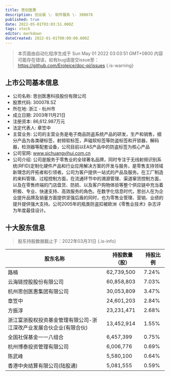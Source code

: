 ```yaml
---
title: 思创医惠
description: 创业板 \- 软件服务 \- 300078
published: true
date: 2022-05-01T03:03:51.000Z
tags: stock
editor: markdown
dateCreated: 2022-01-01T00:00:00.000Z
---
```


> 本页面由自动化程序生成于 Sun May 01 2022 03:03:51 GMT+0800
> 内容可能存在错误，如有bug请提交issue至：https://github.com/Eroleice/doc-pi/issues
{.is-warning}

## 上市公司基本信息
- 公司名称: 思创医惠科技股份有限公司
- 股票代码: 300078.SZ
- 所在地: 浙江 - 杭州市
- 成立日期: 2003年11月21日
- 注册资本: 86,612.987万元
- 法定代表人: 章笠中
- 主营业务: 公司的主营业务是电子商品防盗系统产品的研发，生产和销售，细分产品为各类硬标签，射频软标签，声磁软标签等防盗标签和开锁器，解码器，检测器等配套设备，公司目前以EAS产品中的防盗标签为核心产品
- 公司官网: www.sichuangyihui.com.cn
- 公司介绍: 公司是服务于零售业的全球著名品牌，同时专注于无线射频识别系统(RFID)定制化硬件产品和行业应用解决方案的开发与服务，是零售支持领域新理念的开拓者和引领者。公司为客户提供一站式的产品及服务。在工厂制造的来料管理、过程控制方面，在流通环节中的溯源管理、渠道窜货控制方面，以及在零售终端的门店盘货、防损、以及客户购物体验等整个供应链中充当着积极、专业、快速支持、高效服务的角色。在数字化信息时代，思创人在为企业提升品牌及销量方面提供坚强后盾的同时，也为零售业管理、营销、业绩的提升提供强大支持。公司2005年的瓶类防盗扣被欧洲《零售业技术》杂志评为年度最佳设计。


## 十大股东信息
> 股东持股数据截止于：2022年03月31日
{.is-info}

| 股东名称 | 持股数量（股） | 持股比例 |
| --- | --- | --- |
| 路楠 | 62,739,500 | 7.24% |
| 云海链控股股份有限公司 | 60,858,803 | 7.03% |
| 杭州思创医惠集团有限公司 | 30,053,809 | 3.47% |
| 章笠中 | 24,601,203 | 2.84% |
| 方振淳 | 23,231,471 | 2.68% |
| 浙江富浙股权投资基金管理有限公司-浙江深改产业发展合伙企业(有限合伙) | 13,452,914 | 1.55% |
| 全国社保基金一一八组合 | 6,457,399 | 0.75% |
| 杭州博泰投资管理有限公司 | 6,006,776 | 0.69% |
| 陈武峰 | 5,580,100 | 0.64% |
| 香港中央结算有限公司(陆股通) | 5,081,555 | 0.59% |




